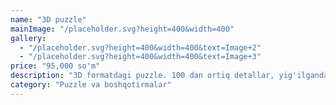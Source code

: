 ```yaml
---
name: "3D puzzle"
mainImage: "/placeholder.svg?height=400&width=400"
gallery:
  - "/placeholder.svg?height=400&width=400&text=Image+2"
  - "/placeholder.svg?height=400&width=400&text=Image+3"
price: "95,000 so'm"
description: "3D formatdagi puzzle. 100 dan ortiq detallar, yig'ilganda chiroyli model hosil bo'ladi. Bolaning fazoviy tasavvurini rivojlantiradi."
category: "Puzzle va boshqotirmalar"
---
```



